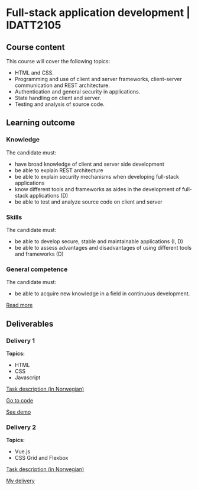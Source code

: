# Full-stack application development | IDATT2105
## Course content

This course will cover the following topics:

- HTML and CSS.
- Programming and use of client and server frameworks, client-server communication and REST architecture.
- Authentication and general security in applications.
- State handling on client and server.
- Testing and analysis of source code.

## Learning outcome

### Knowledge

The candidate must:

- have broad knowledge of client and server side development
- be able to explain REST architecture
- be able to explain security mechanisms when developing full-stack applications
- know different tools and frameworks as aides in the development of full-stack applications (D)
- be able to test and analyze source code on client and server


### Skills

The candidate must:

- be able to develop secure, stable and maintainable applications (I, D)
- be able to assess advantages and disadvantages of using different tools and frameworks (D)

### General competence

The candidate must:

- be able to acquire new knowledge in a field in continuous development.

[Read more](https://www.ntnu.edu/studies/courses/IDATT2105#tab=omEmnet)

## Deliverables

### Delivery 1

**Topics:**
- HTML
- CSS
- Javascript

[Task description (in Norwegian)](https://francin.notion.site/ving-1-HTML-CSS-og-Javascript-74ad0341ed8a42d1b5614f3f11e3b6f7)

[Go to code](https://github.com/francinv/IDATT2105/tree/main/Ex1)

[See demo](https://folk.ntnu.no/francinv/IDATT2105/Ex1/)

### Delivery 2

**Topics:**
- Vue.js
- CSS Grid and Flexbox

[Task description (in Norwegian)](https://www.notion.so/francin/ving-2-Kalkulator-i-Vue-d02ff3cb21be4a9e8186b66f1de9fbfb)

[My delivery]()



